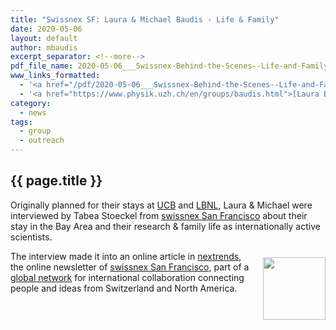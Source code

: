 ```yaml
---
title: "Swissnex SF: Laura & Michael Baudis - Life & Family"
date: 2020-05-06
layout: default
author: mbaudis
excerpt_separator: <!--more-->
pdf_file_name: 2020-05-06___Swissnex-Behind-the-Scenes--Life-and-Family-as-International-Researchers__nextrends.pdf
www_links_formatted:
  - '<a href="/pdf/2020-05-06___Swissnex-Behind-the-Scenes--Life-and-Family-as-International-Researchers__nextrends.pdf">[nextrends Article]</a>'
  - '<a href="https://www.physik.uzh.ch/en/groups/baudis.html">[Laura Baudis @ UZH]</a>'
category:
  - news
tags:
  - group
  - outreach
---
```


## {{ page.title }}

Originally planned for their stays at [UCB](https://www.berkeley.edu) and [LBNL](http://lbl.gov), Laura & Michael were interviewed by Tabea Stoeckel from [swissnex San Francisco](https://www.swissnexsanfrancisco.org) about their stay in the Bay Area and their research & family life as internationally active scientists.

<!--more-->

<p>
<img style="float: right; width: 100px; margin: 10px 0px 10px 20px;" src="{{ 'assets/img' | relative_url }}/swissnex_master_logo.gif" />The interview made it into an online article in <a href="https://www.nextrends.org">nextrends</a>, the online newsletter of <a href="https://www.swissnexsanfrancisco.org">swissnex San Francisco</a>, part of a <a href="https://www.swissnex.org">global network</a> for international collaboration connecting people and ideas from Switzerland and North America.
</p>
